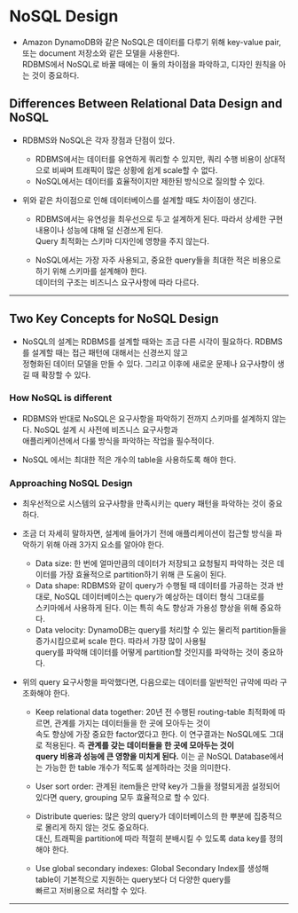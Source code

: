 # NoSQL Design

- Amazon DynamoDB와 같은 NoSQL은 데이터를 다루기 위해 key-value pair, 또는 document 저장소와 같은 모델을 사용한다.  
  RDBMS에서 NoSQL로 바꿀 때에는 이 둘의 차이점을 파악하고, 디자인 원칙을 아는 것이 중요하다.

## Differences Between Relational Data Design and NoSQL

- RDBMS와 NoSQL은 각자 장점과 단점이 있다.

  - RDBMS에서는 데이터를 유연하게 쿼리할 수 있지만, 쿼리 수행 비용이 상대적으로 비싸며 트래픽이 많은 상황에 쉽게 scale할 수 없다.
  - NoSQL에서는 데이터를 효율적이지만 제한된 방식으로 질의할 수 있다.

- 위와 같은 차이점으로 인해 데이터베이스를 설계할 때도 차이점이 생긴다.

  - RDBMS에서는 유연성을 최우선으로 두고 설계하게 된다. 따라서 상세한 구현 내용이나 성능에 대해 덜 신경쓰게 된다.  
    Query 최적화는 스키마 디자인에 영향을 주지 않는다.

  - NoSQL에서는 가장 자주 사용되고, 중요한 query들을 최대한 적은 비용으로 하기 위해 스키마를 설계해야 한다.  
    데이터의 구조는 비즈니스 요구사항에 따라 다르다.

---

## Two Key Concepts for NoSQL Design

- NoSQL의 설계는 RDBMS를 설계할 때와는 조금 다른 시각이 필요하다. RDBMS를 설계할 때는 접근 패턴에 대해서는 신경쓰지 않고  
  정형화된 데이터 모델을 만들 수 있다. 그리고 이후에 새로운 문제나 요구사항이 생길 때 확장할 수 있다.

### How NoSQL is different

- RDBMS와 반대로 NoSQL은 요구사항을 파악하기 전까지 스키마를 설계하지 않는다. NoSQL 설계 시 사전에 비즈니스 요구사항과  
  애플리케이션에서 다룰 방식을 파악하는 작업을 필수적이다.

- NoSQL 에서는 최대한 적은 개수의 table을 사용하도록 해야 한다.

### Approaching NoSQL Design

- 최우선적으로 시스템의 요구사항을 만족시키는 query 패턴을 파악하는 것이 중요하다.

- 조금 더 자세히 말하자면, 설계에 들어가기 전에 애플리케이션이 접근할 방식을 파악하기 위해 아래 3가지 요소를 알아야 한다.

  - Data size: 한 번에 얼마만큼의 데이터가 저장되고 요청될지 파악하는 것은 데이터를 가장 효율적으로 partition하기 위해 큰 도움이 된다.
  - Data shape: RDBMS와 같이 query가 수행될 때 데이터를 가공하는 것과 반대로, NoSQL 데이터베이스는 query가 예상하는 데이터 형식 그대로를  
    스키마에서 사용하게 된다. 이는 특히 속도 향상과 가용성 향상을 위해 중요하다.
  - Data velocity: DynamoDB는 query를 처리할 수 있는 물리적 partition들을 증가시킴으로써 scale 한다. 따라서 가장 많이 사용될  
    query를 파악해 데이터를 어떻게 partition할 것인지를 파악하는 것이 중요하다.

- 위의 query 요구사항을 파악했다면, 다음으로는 데이터를 일반적인 규약에 따라 구조화해야 한다.

  - Keep relational data together: 20년 전 수행된 routing-table 최적화에 따르면, 관계를 가지는 데이터들을 한 곳에 모아두는 것이  
    속도 향상에 가장 중요한 factor였다고 한다. 이 연구결과는 NoSQL에도 그대로 적용된다. 즉 **관계를 갖는 데이터들을 한 곳에 모아두는 것이**  
    **query 비용과 성능에 큰 영향을 미치게 된다.** 이는 곧 NoSQL Database에서는 가능한 한 table 개수가 적도록 설계하라는 것을 의미한다.

  - User sort order: 관계된 item들은 만약 key가 그들을 정렬되게끔 설정되어 있다면 query, grouping 모두 효율적으로 할 수 있다.

  - Distribute queries: 많은 양의 query가 데이터베이스의 한 뿌분에 집중적으로 몰리게 하지 않는 것도 중요하다.  
    대신, 트래픽을 partition에 따라 적절히 분배시킬 수 있도록 data key를 정의해야 한다.

  - Use global secondary indexes: Global Secondary Index를 생성해 table이 기본적으로 지원하는 query보다 더 다양한 query를  
    빠르고 저비용으로 처리할 수 있다.

---
